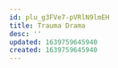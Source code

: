 ```yaml
---
id: plu_g3FVe7-pVRlN9lmEH
title: Trauma Drama
desc: ''
updated: 1639759645940
created: 1639759645940
---
```


